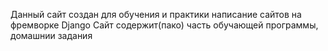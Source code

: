 Данный сайт создан для обучения и практики написание сайтов на фремворке Django
Сайт содержит(пако) часть обучающей программы, домашнии задания
